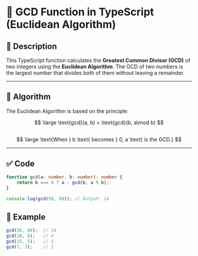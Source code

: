# 📌 GCD Function in TypeScript (Euclidean Algorithm)

## 🧮 Description
This TypeScript function calculates the **Greatest Common Divisor (GCD)** of two integers using the **Euclidean Algorithm**. The GCD of two numbers is the largest number that divides both of them without leaving a remainder.

---

## 📐 Algorithm

The Euclidean Algorithm is based on the principle:

$$
\large \text{gcd}(a, b) = \text{gcd}(b, a\mod b)
$$

##

$$
\large \text{When } b \text{ becomes } 0,  a \text{ is the GCD.}
$$

---

## ✅ Code

```typescript
function gcd(a: number, b: number): number {
    return b === 0 ? a : gcd(b, a % b);
}

console.log(gcd(56, 98)); // Output: 14
```
## 🧪 Example
```typescript
gcd(56, 98);  // 14
gcd(20, 8);   // 4
gcd(15, 5);   // 5
gcd(7, 3);    // 1
```
